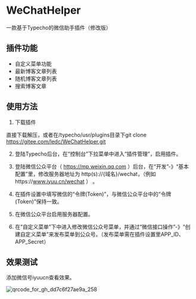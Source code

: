 # WeChatHelper
一款基于Typecho的微信助手插件（修改版）


## 插件功能 ##

 - 自定义菜单功能
 - 最新博客文章列表
 - 随机博客文章列表
 - 搜索博客文章

## 使用方法 ##

 1. 下载插件

   直接下载解压，或者在/typecho/usr/plugins目录下git clone https://gitee.com/ledc/WeChatHelper.git

 2. 登陆Typecho后台，在“控制台”下拉菜单中进入“插件管理”，启用插件。

 3. 登陆微信公众平台（ https://mp.weixin.qq.com ）后台，在“开发”-》“基本配置”里，修改服务器地址为 http(s)://{域名}/wechat，（例如https://www.iyuu.cn/wechat ） 。 

 4. 在插件设置中填写微信的“令牌(Token)”，与微信公众平台中的“令牌(Token)”保持一致。

 5. 在微信公众平台启用服务器配置。

 6. 在“自定义菜单”下中进入修改微信公众号菜单，并通过“微信接口操作”-》“创建自定义菜单”来发布菜单到公众号。（发布菜单需在插件设置里APP_ID、APP_Secret）


## 效果测试 ##

添加微信号iyuucn查看效果。

![qrcode_for_gh_dd7c6f27ae9a_258](https://www.iyuu.cn/usr/uploads/qrcode/qrcode_iyuucn_258.jpg)